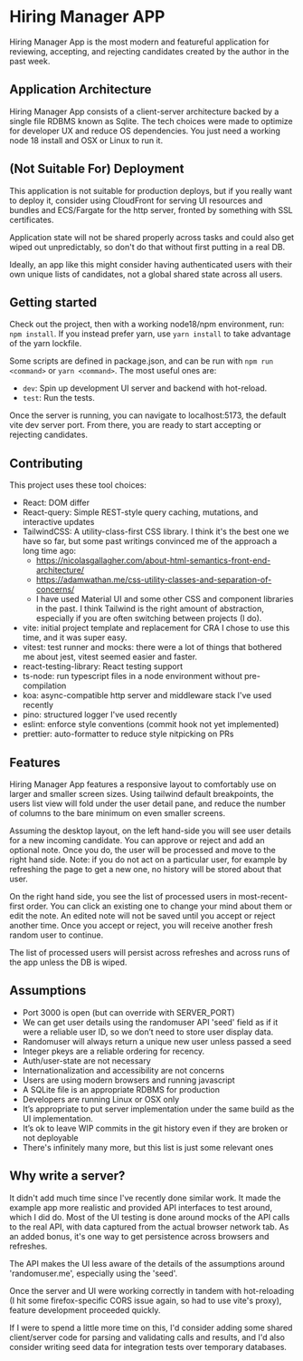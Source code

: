 # Hiring Manager APP

Hiring Manager App is the most modern and featureful application for reviewing, accepting, and rejecting candidates
created by the author in the past week.

## Application Architecture

Hiring Manager App consists of a client-server architecture backed by a single file RDBMS known as Sqlite. The tech
choices were made to optimize for developer UX and reduce OS dependencies. You just need a working node 18 install
and OSX or Linux to run it.

## (Not Suitable For) Deployment

This application is not suitable for production deploys, but if you really want to deploy it, consider
using CloudFront for serving UI resources and bundles and ECS/Fargate for the http server, fronted by something
with SSL certificates.

Application state will not be shared properly across tasks and could also get wiped out unpredictably,
so don't do that without first putting in a real DB.

Ideally, an app like this might consider having authenticated users with their own unique lists of candidates, not a global
shared state across all users.

## Getting started

Check out the project, then with a working node18/npm environment, run:
`npm install`. If you instead prefer yarn, use `yarn install` to take
advantage of the yarn lockfile.

Some scripts are defined in package.json, and can be run with `npm run <command>` or `yarn <command>`.
The most useful ones are:

- `dev`: Spin up development UI server and backend with hot-reload.
- `test`: Run the tests.

Once the server is running, you can navigate to localhost:5173, the default vite dev server port. From there, you are ready to start
accepting or rejecting candidates.

## Contributing

This project uses these tool choices:

- React: DOM differ
- React-query: Simple REST-style query caching, mutations, and interactive updates
- TailwindCSS: A utility-class-first CSS library. I think it's the best one we have so far, but some past writings convinced me of the
  approach a long time ago:
  - https://nicolasgallagher.com/about-html-semantics-front-end-architecture/
  - https://adamwathan.me/css-utility-classes-and-separation-of-concerns/
  - I have used Material UI and some other CSS and component libraries in the past. I think Tailwind is the right amount of abstraction, especially if
    you are often switching between projects (I do).
- vite: initial project template and replacement for CRA I chose to use this time, and it was super easy.
- vitest: test runner and mocks: there were a lot of things that bothered me about jest, vitest seemed easier and faster.
- react-testing-library: React testing support
- ts-node: run typescript files in a node environment without pre-compilation
- koa: async-compatible http server and middleware stack I've used recently
- pino: structured logger I've used recently
- eslint: enforce style conventions (commit hook not yet implemented)
- prettier: auto-formatter to reduce style nitpicking on PRs

## Features

Hiring Manager App features a responsive layout to comfortably use on larger and smaller screen sizes. Using tailwind default
breakpoints, the users list view will fold under the user detail pane, and reduce the number of columns to the bare minimum on even smaller screens.

Assuming the desktop layout, on the left hand-side you will see user details for a new incoming candidate. You can approve or reject
and add an optional note. Once you do, the user will be processed and move to the right hand side. Note: if you do not act on a
particular user, for example by refreshing the page to get a new one, no history will be stored about that user.

On the right hand side, you see the list of processed users in most-recent-first order. You can click an existing one to change your
mind about them or edit the note. An edited note will not be saved until you accept or reject another time. Once you accept or reject,
you will receive another fresh random user to continue.

The list of processed users will persist across refreshes and across runs of the app unless the DB is wiped.

## Assumptions

- Port 3000 is open (but can override with SERVER_PORT)
- We can get user details using the randomuser API 'seed' field as if it were a reliable user ID, so we don’t need to store user display data.
- Randomuser will always return a unique new user unless passed a seed
- Integer pkeys are a reliable ordering for recency.
- Auth/user-state are not necessary
- Internationalization and accessibility are not concerns
- Users are using modern browsers and running javascript
- A SQLite file is an appropriate RDBMS for production
- Developers are running Linux or OSX only
- It’s appropriate to put server implementation under the same build as the UI implementation.
- It’s ok to leave WIP commits in the git history even if they are broken or not deployable
- There's infinitely many more, but this list is just some relevant ones

## Why write a server?

It didn't add much time since I've recently done similar work. It made the example app more realistic and provided API interfaces to test around,
which I did do. Most of the UI testing is done around mocks of the API calls to the real API, with data captured from the actual browser network
tab. As an added bonus, it's one way to get persistence across browsers and refreshes.

The API makes the UI less aware of the details of the assumptions around 'randomuser.me', especially using the 'seed'.

Once the server and UI were working correctly in tandem with hot-reloading (I hit some firefox-specific CORS issue again,
so had to use vite's proxy), feature development proceeded quickly.

If I were to spend a little more time on this, I'd consider adding some shared client/server code for parsing and validating calls and
results, and I'd also consider writing seed data for integration tests over temporary databases.
